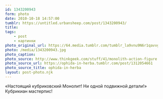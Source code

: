 ```yaml
---
id: 1343200943
form: photo
date: 2010-10-18 14:57:00
tumblr: https://untitled.urbansheep.com/post/1343200943/
title:
tags:
    - post
    - картинки
photo_original_url: https://64.media.tumblr.com/tumblr_la9vnu9N6r1qavvg1o1_500.jpg
photo: /media/1343200943.jpg
photo_caption: 
photo_source: http://www.thinkgeek.com/stuff/41/monolith-action-figure.shtml
photo_source_url: https://ophida-in-herba.tumblr.com/post/1312054661
photo_source_title: ophida-in-herba
layout: post-photo.njk
---
```


<p>«Настоящий кубриковский Монолит! Ни одной подвижной детали!» Кубрикиан мастерпис!</p>
